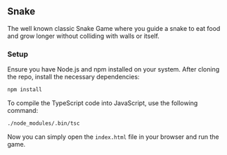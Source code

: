 ## Snake
The well known classic Snake Game where you guide a snake to eat food and grow longer without colliding with walls or itself.
### Setup
Ensure you have Node.js and npm installed on your system.
After cloning the repo, install the necessary dependencies:
```bash
npm install
```
To compile the TypeScript code into JavaScript, use the following command:
```bash
./node_modules/.bin/tsc 
```
Now you can simply open the `index.html` file in your browser and run the game.